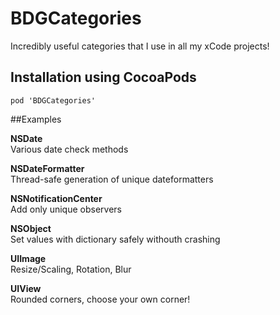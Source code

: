 # BDGCategories

Incredibly useful categories that I use in all my xCode projects!

## Installation using CocoaPods
```
pod 'BDGCategories'
```

##Examples

**NSDate**<br/>
Various date check methods<br/>

**NSDateFormatter**<br/>
Thread-safe generation of unique dateformatters<br/>

**NSNotificationCenter**<br/>
Add only unique observers<br/>

**NSObject**<br/>
Set values with dictionary safely withouth crashing<br/>

**UIImage**<br/>
Resize/Scaling, Rotation, Blur<br/>

**UIView**<br/>
Rounded corners, choose your own corner!<br/>